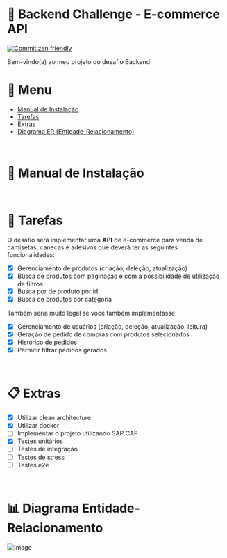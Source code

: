 # 🚀 Backend Challenge - E-commerce API

[![Commitizen friendly](https://img.shields.io/badge/commitizen-friendly-brightgreen.svg)](http://commitizen.github.io/cz-cli/)

Bem-vindo(a) ao meu projeto do desafio Backend!

# 📖 Menu

- [Manual de Instalação](#manual)
- [Tarefas](#tasks)
- [Extras](#extras)
- [Diagrama ER (Entidade-Relacionamento)](#diagram)

<br />

<a id="manual"></a>

# 📔 Manual de Instalação

<br />

<a id="tasks"></a>

# 📝 Tarefas

O desafio será implementar uma **API** de e-commerce para venda de camisetas, canecas e adesivos que deverá ter as seguintes funcionalidades:

- [x] Gerenciamento de produtos (criação, deleção, atualização)
- [x] Busca de produtos com paginação e com a possibilidade de utilização de filtros
- [x] Busca por de produto por id
- [x] Busca de produtos por categoria

Também seria muito legal se você também implementasse:

- [x] Gerenciamento de usuários (criação, deleção, atualização, leitura)
- [x] Geração de pedido de compras com produtos selecionados
- [x] Histórico de pedidos
- [x] Permitir filtrar pedidos gerados

<br />

<a id="extras"></a>

# 📋 Extras

- [x] Utilizar clean architecture
- [x] Utilizar docker
- [ ] Implementar o projeto utilizando SAP CAP
- [x] Testes unitários
- [ ] Testes de integração
- [ ] Testes de stress
- [ ] Testes e2e

<br />

<a id="diagram"></a>

# 📊 Diagrama Entidade-Relacionamento

![image](https://user-images.githubusercontent.com/59940855/185805457-47acdb92-1c19-4fff-a394-8f15dd048bf4.png)
